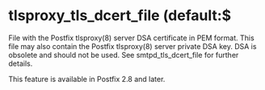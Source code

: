 # tlsproxy_tls_dcert_file (default:$ 

 File with the Postfix tlsproxy(8) server DSA certificate in PEM
format.  This file may also contain the Postfix tlsproxy(8) server
private DSA key.  DSA is obsolete and should not be used.  See
smtpd_tls_dcert_file for further details.  

 This feature is available in Postfix 2.8 and later. 


